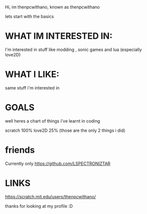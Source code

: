 Hi, im thenpcwithano, known as thenpcwithano

lets start with the basics

# WHAT IM INTERESTED IN:

I'm interested in stuff like modding , sonic games and lua (especially love2D)

# WHAT I LIKE:
same stuff i'm interested in

# GOALS
well heres a chart of things i've learnt in coding

scratch 100%
love2D 25%
(those are the only 2 things i did)

# friends
Currently only https://github.com/LSPECTRONIZTAR

# LINKS

https://scratch.mit.edu/users/thenpcwithano/



thanks for looking at my profile :D
<!---
thenpcwithano/thenpcwithano is a ✨ special ✨ repository because its `README.md` (this file) appears on your GitHub profile.
You can click the Preview link to take a look at your changes.
--->
